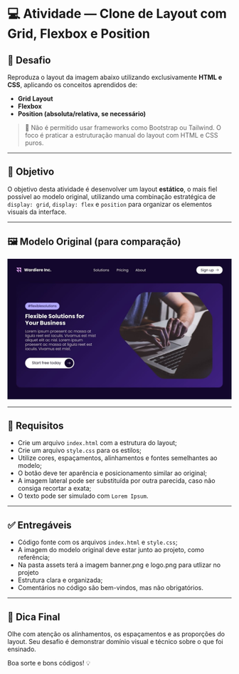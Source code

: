 # 💻 Atividade — Clone de Layout com Grid, Flexbox e Position

## 🧩 Desafio

Reproduza o layout da imagem abaixo utilizando exclusivamente **HTML e CSS**, aplicando os conceitos aprendidos de:

- **Grid Layout**
- **Flexbox**
- **Position (absoluta/relativa, se necessário)**

> 📌 Não é permitido usar frameworks como Bootstrap ou Tailwind. O foco é praticar a estruturação manual do layout com HTML e CSS puros.

---

## 🎯 Objetivo

O objetivo desta atividade é desenvolver um layout **estático**, o mais fiel possível ao modelo original, utilizando uma combinação estratégica de `display: grid`, `display: flex` e `position` para organizar os elementos visuais da interface.

---

## 🖼️ Modelo Original (para comparação)

![Modelo de Interface](./assets/Dark%20Blue%20Modern%20Geometric%20Simple%20Feature%20Section%20Website%20UI%20Prototype.jpg)

---

## 📝 Requisitos

- Crie um arquivo `index.html` com a estrutura do layout;
- Crie um arquivo `style.css` para os estilos;
- Utilize cores, espaçamentos, alinhamentos e fontes semelhantes ao modelo;
- O botão deve ter aparência e posicionamento similar ao original;
- A imagem lateral pode ser substituída por outra parecida, caso não consiga recortar a exata;
- O texto pode ser simulado com `Lorem Ipsum`.

---

## ✅ Entregáveis

- Código fonte com os arquivos `index.html` e `style.css`;
- A imagem do modelo original deve estar junto ao projeto, como referência;
- Na pasta assets terá a imagem banner.png e logo.png para utlizar no projeto
- Estrutura clara e organizada;
- Comentários no código são bem-vindos, mas não obrigatórios.

---

## 🚀 Dica Final

Olhe com atenção os alinhamentos, os espaçamentos e as proporções do layout. Seu desafio é demonstrar domínio visual e técnico sobre o que foi ensinado.

Boa sorte e bons códigos! 💡